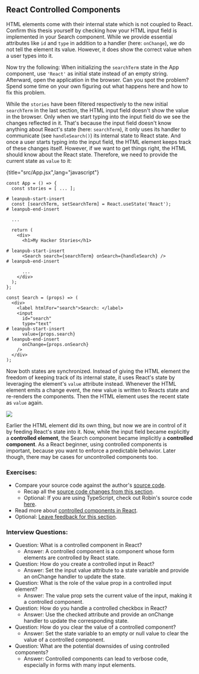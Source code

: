 ## React Controlled Components

HTML elements come with their internal state which is not coupled to React. Confirm this thesis yourself by checking how your HTML input field is implemented in your Search component. While we provide essential attributes like `id` and `type` in addition to a handler (here: `onChange`), we do not tell the element its value. However, it does show the correct value when a user types into it.

Now try the following: When initializing the `searchTerm` state in the App component, use `'React'` as initial state instead of an empty string. Afterward, open the application in the browser. Can you spot the problem? Spend some time on your own figuring out what happens here and how to fix this problem.

While the `stories` have been filtered respectively to the new initial `searchTerm` in the last section, the HTML input field doesn't show the value in the browser. Only when we start typing into the input field do we see the changes reflected in it. That's because the input field doesn't know anything about React's state (here: `searchTerm`), it only uses its handler to communicate (see `handleSearch()`) its internal state to React state. And once a user starts typing into the input field, the HTML element keeps track of these changes itself. However, if we want to get things right, the HTML should know about the React state. Therefore, we need to provide the current state as `value` to it:

{title="src/App.jsx",lang="javascript"}
~~~~~~~
const App = () => {
  const stories = [ ... ];

# leanpub-start-insert
  const [searchTerm, setSearchTerm] = React.useState('React');
# leanpub-end-insert

  ...

  return (
    <div>
      <h1>My Hacker Stories</h1>

# leanpub-start-insert
      <Search search={searchTerm} onSearch={handleSearch} />
# leanpub-end-insert

      ...
    </div>
  );
};

const Search = (props) => (
  <div>
    <label htmlFor="search">Search: </label>
    <input
      id="search"
      type="text"
# leanpub-start-insert
      value={props.search}
# leanpub-end-insert
      onChange={props.onSearch}
    />
  </div>
);
~~~~~~~

Now both states are synchronized. Instead of giving the HTML element the freedom of keeping track of its internal state, it uses React's state by leveraging the element's `value` attribute instead. Whenever the HTML element emits a change event, the new value is written to Reacts state and re-renders the components. Then the HTML element uses the recent state as `value` again.

![](images/controlled-component.png)

Earlier the HTML element did its own thing, but now we are in control of it by feeding React's state into it. Now, while the input field became explicitly a **controlled element**, the Search component became implicitly a **controlled component**. As a React beginner, using controlled components is important, because you want to enforce a predictable behavior. Later though, there may be cases for uncontrolled components too.

### Exercises:

* Compare your source code against the author's [source code](https://bit.ly/3U9zc3f).
  * Recap all the [source code changes from this section](https://bit.ly/4b09Omb).
  * Optional: If you are using TypeScript, check out Robin's source code [here](https://bit.ly/3SfJBGP).
* Read more about [controlled components in React](https://www.robinwieruch.de/react-controlled-components/).
* Optional: [Leave feedback for this section](https://forms.gle/7VYTww2EQiPkFnaR8).

### Interview Questions:

* Question: What is a controlled component in React?
  * Answer: A controlled component is a component whose form elements are controlled by React state.
* Question: How do you create a controlled input in React?
  * Answer: Set the input value attribute to a state variable and provide an onChange handler to update the state.
* Question: What is the role of the value prop in a controlled input element?
  * Answer: The value prop sets the current value of the input, making it a controlled component.
* Question: How do you handle a controlled checkbox in React?
  * Answer: Use the checked attribute and provide an onChange handler to update the corresponding state.
* Question: How do you clear the value of a controlled component?
  * Answer: Set the state variable to an empty or null value to clear the value of a controlled component.
* Question: What are the potential downsides of using controlled components?
  * Answer: Controlled components can lead to verbose code, especially in forms with many input elements.